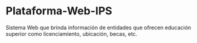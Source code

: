 # Plataforma-Web-IPS
Sistema Web que brinda información de entidades  que ofrecen educación superior como licenciamiento, ubicación, becas, etc.
